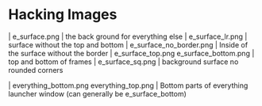 Hacking Images
==============
| e_surface.png | the back ground for everything else
| e_surface_lr.png | surface without the top and bottom
| e_surface_no_border.png | Inside of the surface without the border
| e_surface_top.png e_surface_bottom.png | top and bottom of frames
| e_surface_sq.png | background surface no rounded corners

| everything_bottom.png everything_top.png | Bottom parts of everything launcher window (can generally be e_surface_bottom)
